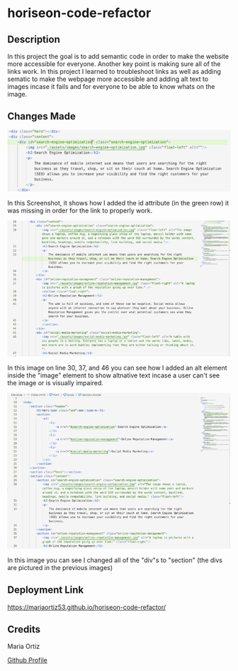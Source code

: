 # horiseon-code-refactor

## Description

In this project the goal is to add semantic code in order to make the website more accessible for everyone.
Another key point is making sure all of the links work. 
In this project I learned to troubleshoot links as well as adding sematic to make the webpage more accessible and adding alt text to images incase it fails and for everyone to be able to know whats on the image. 

## Changes Made

![alt text](assets/images/screenshot1.png)

In this Screenshot, it shows how I added the id attribute (in the green row) it was missing in order for the link to properly work.

![alt text](assets/images/screenshot2.png)

In this image on line 30, 37, and 46 you can see how I added an alt element inside the "image" element to show altnative text incase a user can't see the image or is visually impaired. 

![alt text](assets/images/screenshot3.png)

In this image you can see I changed all of the "div"s to "section" (the divs are pictured in the previous images)


## Deployment Link
https://mariaortiz53.github.io/horiseon-code-refactor/

## Credits
Maria Ortiz

[Github Profile](https://github.com/mariaortiz53)